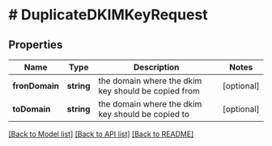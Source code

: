 # # DuplicateDKIMKeyRequest

## Properties

Name | Type | Description | Notes
------------ | ------------- | ------------- | -------------
**fronDomain** | **string** | the domain where the dkim key should be copied from | [optional]
**toDomain** | **string** | the domain where the dkim key should be copied to | [optional]

[[Back to Model list]](../../README.md#models) [[Back to API list]](../../README.md#endpoints) [[Back to README]](../../README.md)
